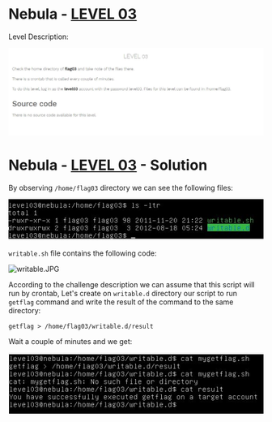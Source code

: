 # Nebula - [LEVEL 03](https://exploit.education/nebula/level-03/)

Level Description:

![level.JPG](images/level.JPG)

# Nebula - [LEVEL 03](https://exploit.education/nebula/level-03/) - Solution

By observing ```/home/flag03``` directory we can see the following files:

![home.JPG](images/home.JPG)

```writable.sh``` file contains the following code:

![writable.JPG](images/writable.JPG)

According to the challenge description we can assume that this script will run by crontab, Let's create on ```writable.d``` directory our script to run ```getflag``` command and write the result of the command to the same directory:
```console
getflag > /home/flag03/writable.d/result
```

Wait a couple of minutes and we get:

![flag.JPG](images/flag.JPG) 
